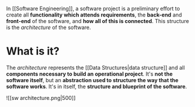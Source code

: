 In [[Software Engineering]], a software project is a preliminary effort to create all **functionality which attends requirements**, the **back-end** and **front-end** of the software, and **how all of this is connected**. 
This structure is the *architecture* of the software.

# What is it?

The *architecture* represents the [[Data Structures|data structure]] and all **components necessary to build an operational project**. It's **not the software itself**, but an **abstraction used to structure the way that the software works**. It's in itself, the **structure and blueprint of the software**.

![[sw architecture.png|500]]